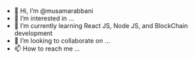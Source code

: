 - 👋 Hi, I’m @musamarabbani
- 👀 I’m interested in ...
- 🌱 I’m currently learning React JS, Node JS, and BlockChain development
- 💞️ I’m looking to collaborate on ...
- 📫 How to reach me ...

<!---
musamarabbani/musamarabbani is a ✨ special ✨ repository because its `README.md` (this file) appears on your GitHub profile.
You can click the Preview link to take a look at your changes.
--->
